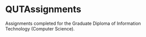# QUTAssignments
Assignments completed for the Graduate Diploma of Information Technology (Computer Science).
